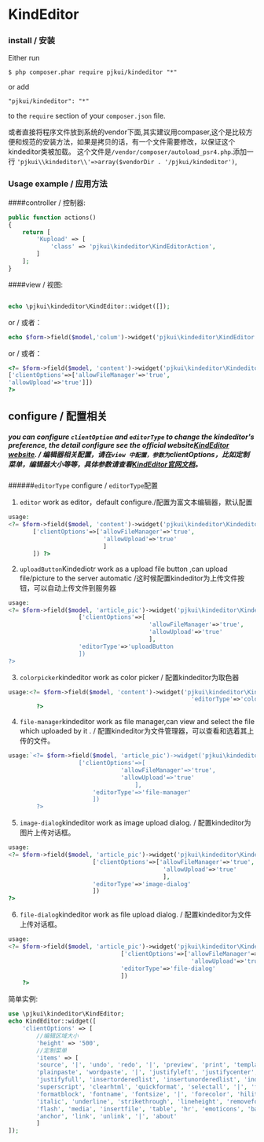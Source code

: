 KindEditor
===========

### install / 安装
Either run

`
$ php composer.phar require pjkui/kindeditor "*"
`

or add

`
"pjkui/kindeditor": "*"
`

to the `require` section of your `composer.json` file.

或者直接将程序文件放到系统的vendor下面,其实建议用compaser,这个是比较方便和规范的安装方法，如果是拷贝的话，有一个文件需要修改，以保证这个kindeditor类被加载。
这个文件是`/vendor/composer/autoload_psr4.php`.添加一行
`'pjkui\\kindeditor\\'=>array($vendorDir . '/pjkui/kindeditor')`,
### Usage example / 应用方法

####controller / 控制器:  

```php
public function actions()
{
    return [
        'Kupload' => [
            'class' => 'pjkui\kindeditor\KindEditorAction',
        ]
    ];
}
```

####view / 视图:  
```php

echo \pjkui\kindeditor\KindEditor::widget([]);
```

or / 或者：

```php
echo $form->field($model,'colum')->widget('pjkui\kindeditor\KindEditor',[]);
```

or / 或者：
```php
<?= $form->field($model, 'content')->widget('pjkui\kindeditor\Kindeditor',
['clientOptions'=>['allowFileManager'=>'true',
'allowUpload'=>'true']]) 
?>
```
## configure / 配置相关
##### you can configure `clientOption` and `editorType` to change the kindeditor's preference, the detail configure see the official website[KindEditor website](http://kindeditor.net/doc.php). / 编辑器相关配置，请在`view 中配置，参数为`clientOptions，比如定制菜单，编辑器大小等等，具体参数请查看[KindEditor官网文档](http://kindeditor.net/doc.php)。

######`editorType` configure / `editorType`配置
1. `editor` work as editor，default configure./配置为富文本编辑器，默认配置
 
 ```php
 usage:
 <?= $form->field($model, 'content')->widget('pjkui\kindeditor\Kindeditor',
        ['clientOptions'=>['allowFileManager'=>'true',
                            'allowUpload'=>'true'
                            ]
        ]) ?>
 ```
 
2. `uploadButton`Kindediotr work as a upload file button ,can upload file/picture to the server automatic /这时候配置kindeditor为上传文件按钮，可以自动上传文件到服务器
```php
usage:
<?= $form->field($model, 'article_pic')->widget('pjkui\kindeditor\Kindeditor',
                    ['clientOptions'=>[
                                        'allowFileManager'=>'true',
                                        'allowUpload'=>'true'
                                        ],
                    'editorType'=>'uploadButton
                    ]) 
?>
```
3. `colorpicker`kindeditor work as color picker / 配置kindeditor为取色器
```php
usage:<?= $form->field($model, 'content')->widget('pjkui\kindeditor\Kindeditor',
                                                    'editorType'=>'colorpicker'])
        ?>
```
4. `file-manager`kindeditor work as file manager,can view and select the file which uploaded by it . / 配置kindeditor为文件管理器，可以查看和选着其上传的文件。
```php
usage:`<?= $form->field($model, 'article_pic')->widget('pjkui\kindeditor\Kindeditor',
                    ['clientOptions'=>[
                                'allowFileManager'=>'true',
                                'allowUpload'=>'true'
                                    ],
                        'editorType'=>'file-manager'
                        ]) 
        ?>
```
5. `image-dialog`kindeditor work as image upload dialog. / 配置kindeditor为图片上传对话框。
```php
usage:
<?= $form->field($model, 'article_pic')->widget('pjkui\kindeditor\Kindeditor',
                        ['clientOptions'=>['allowFileManager'=>'true',
                                            'allowUpload'=>'true'
                                            ],
                        'editorType'=>'image-dialog'
                        ]) 
?>
```
6. `file-dialog`kindeditor work as file upload dialog. / 配置kindeditor为文件上传对话框。
```php
usage:
<?= $form->field($model, 'article_pic')->widget('pjkui\kindeditor\Kindeditor',
                                ['clientOptions'=>['allowFileManager'=>'true',
                                                    'allowUpload'=>'true'],
                                'editorType'=>'file-dialog'
                                ])
    ?>
```


简单实例:  
```php
use \pjkui\kindeditor\KindEditor;
echo KindEditor::widget([
    'clientOptions' => [
        //编辑区域大小
        'height' => '500',
        //定制菜单
        'items' => [
        'source', '|', 'undo', 'redo', '|', 'preview', 'print', 'template', 'code', 'cut', 'copy', 'paste',
        'plainpaste', 'wordpaste', '|', 'justifyleft', 'justifycenter', 'justifyright',
        'justifyfull', 'insertorderedlist', 'insertunorderedlist', 'indent', 'outdent', 'subscript',
        'superscript', 'clearhtml', 'quickformat', 'selectall', '|', 'fullscreen', '/',
        'formatblock', 'fontname', 'fontsize', '|', 'forecolor', 'hilitecolor', 'bold',
        'italic', 'underline', 'strikethrough', 'lineheight', 'removeformat', '|', 'image', 'multiimage',
        'flash', 'media', 'insertfile', 'table', 'hr', 'emoticons', 'baidumap', 'pagebreak',
        'anchor', 'link', 'unlink', '|', 'about'
        ]
]);
```
